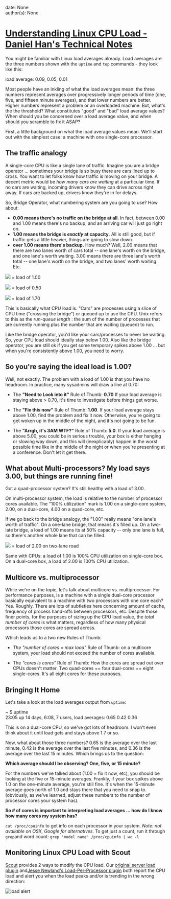 
date: None  
author(s): None  

# [Understanding Linux CPU Load - Daniel Han's Technical Notes](https://sites.google.com/site/xiangyangsite/home/technical-tips/linux-unix/administrations/understanding-linux-cpu-load)

You might be familiar with Linux load averages already. Load averages are the three numbers shown with the `uptime` and `top` commands - they look like this:

load average: 0.09, 0.05, 0.01

Most people have an inkling of what the load averages mean: the three numbers represent averages over progressively longer periods of time (one, five, and fifteen minute averages), and that lower numbers are better. Higher numbers represent a problem or an overloaded machine. But, what's the the threshold? What constitutes "good" and "bad" load average values? When should you be concerned over a load average value, and when should you scramble to fix it ASAP?

First, a little background on what the load average values mean. We'll start out with the simplest case: a machine with one single-core processor.

## The traffic analogy

A single-core CPU is like a single lane of traffic. Imagine you are a bridge operator ... sometimes your bridge is so busy there are cars lined up to cross. You want to let folks know how traffic is moving on your bridge. A decent metric would be _how many cars are waiting_ at a particular time. If no cars are waiting, incoming drivers know they can drive across right away. If cars are backed up, drivers know they're in for delays.

So, Bridge Operator, what numbering system are you going to use? How about:

  *  **0.00 means there's no traffic on the bridge at all**. In fact, between 0.00 and 1.00 means there's no backup, and an arriving car will just go right on.
  *  **1.00 means the bridge is _exactly_ at capacity.** All is still good, but if traffic gets a little heavier, things are going to slow down.
  *  **over 1.00 means there's backup.** How much? Well, 2.00 means that there are two lanes worth of cars total -- one lane's worth on the bridge, and one lane's worth waiting. 3.00 means there are three lane's worth total -- one lane's worth on the bridge, and two lanes' worth waiting. Etc.



![](http://img.skitch.com/20090728-jek9ssauydsi19nbcja26tw8ju.png) = load of 1.00

![](http://img.skitch.com/20090728-c3278n4dj5t766u5mcjhwb2h57.png) = load of 0.50

![](http://img.skitch.com/20090728-89jd6aydgwd9j26in49h7y1n7g.png) = load of 1.70

This is basically what CPU load is. "Cars" are processes using a slice of CPU time ("crossing the bridge") or queued up to use the CPU. Unix refers to this as the _run-queue length_ : the sum of the number of processes that are currently running plus the number that are waiting (queued) to run.

Like the bridge operator, you'd like your cars/processes to never be waiting. So, your CPU load should ideally stay below 1.00. Also like the bridge operator, you are still ok if you get some temporary spikes above 1.00 ... but when you're consistently above 1.00, you need to worry.

## So you're saying the ideal load is 1.00?

Well, not exactly. The problem with a load of 1.00 is that you have no headroom. In practice, many sysadmins will draw a line at 0.70:

  * The **"Need to Look into it"** Rule of Thumb: **0.70** If your load average is staying above > 0.70, it's time to investigate before things get worse.

  * The **"Fix this now"** Rule of Thumb: **1.00**. If your load average stays above 1.00, find the problem and fix it now. Otherwise, you're going to get woken up in the middle of the night, and it's not going to be fun.

  * The **"Arrgh, it's 3AM WTF?"** Rule of Thumb: **5.0**. If your load average is above 5.00, you could be in serious trouble, your box is either hanging or slowing way down, and this will (inexplicably) happen in the worst possible time like in the middle of the night or when you're presenting at a conference. Don't let it get there.




## What about Multi-processors? My load says 3.00, but things are running fine!

Got a quad-processor system? It's still healthy with a load of 3.00.

On multi-processor system, the load is relative to the number of processor cores available. The "100% utilization" mark is 1.00 on a single-core system, 2.00, on a dual-core, 4.00 on a quad-core, etc.

If we go back to the bridge analogy, the "1.00" really means "one lane's worth of traffic". On a one-lane bridge, that means it's filled up. On a two-late bridge, a load of 1.00 means its at 50% capacity -- only one lane is full, so there's another whole lane that can be filled.

![](http://img.skitch.com/20090728-8n99xu7xq1hkixcahtn6pgciin.pn) = load of 2.00 on two-lane road

Same with CPUs: a load of 1.00 is 100% CPU utilization on single-core box. On a dual-core box, a load of 2.00 is 100% CPU utilization.

## Multicore vs. multiprocessor

While we're on the topic, let's talk about multicore vs. multiprocessor. For performance purposes, is a machine with a single dual-core processor basically equivalent to a machine with two processors with one core each? Yes. Roughly. There are lots of subtleties here concerning amount of cache, frequency of process hand-offs between processors, etc. Despite those finer points, for the purposes of sizing up the CPU load value, the _total number of cores_ is what matters, regardless of how many physical processors those cores are spread across.

Which leads us to a two new Rules of Thumb:

  *  _The "number of cores = max load"_ Rule of Thumb: on a multicore system, your load should not exceed the number of cores available.

  * The _"cores is cores"_ Rule of Thumb: How the cores are spread out over CPUs doesn't matter. Two quad-cores == four dual-cores == eight single-cores. It's all eight cores for these purposes.




## Bringing It Home

Let's take a look at the load averages output from `uptime`:

~ $ uptime  
23:05 up 14 days, 6:08, 7 users, load averages: 0.65 0.42 0.36

This is on a dual-core CPU, so we've got lots of headroom. I won't even think about it until load gets and stays above 1.7 or so.

Now, what about those three numbers? 0.65 is the average over the last minute, 0.42 is the average over the last five minutes, and 0.36 is the average over the last 15 minutes. Which brings us to the question:

 **Which average should I be observing? One, five, or 15 minute?**

For the numbers we've talked about (1.00 = fix it now, etc), you should be looking at the five or 15-minute averages. Frankly, if your box spikes above 1.0 on the one-minute average, you're still fine. It's when the 15-minute average goes north of 1.0 and stays there that you need to snap to. (obviously, as we've learned, adjust these numbers to the number of processor cores your system has).

 **So # of cores is important to interpreting load averages ... how do I know how many cores my system has?**

`cat /proc/cpuinfo` to get info on each processor in your system. _Note: not available on OSX, Google for alternatives_. To get just a count, run it through `grep`and word count: `grep 'model name' /proc/cpuinfo | wc -l`

## Monitoring Linux CPU Load with Scout

[Scout](http://scoutapp.com/) provides 2 ways to modify the CPU load. Our [original server load plugin](http://scoutapp.com/plugin_urls/4-server-load) and[Jesse Newland's Load-Per-Processor plugin](http://scoutapp.com/plugin_urls/151-load-per-processor) both report the CPU load and alert you when the load peaks and/or is trending in the wrong direction:

![load alert](http://img.skitch.com/20090731-jjqr3tjjqths48ysweq8eyqdgu.png)

##   


